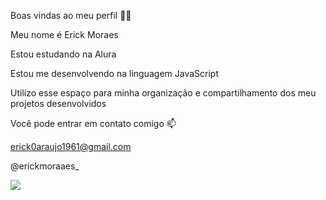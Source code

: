 Boas vindas ao meu perfil 💙💙

Meu nome é Erick Moraes

Estou estudando na Alura

Estou me desenvolvendo na linguagem JavaScript

Utilizo esse espaço para minha organização e compartilhamento dos meu projetos desenvolvidos

Você pode entrar em contato comigo 📫

erick0araujo1961@gmail.com

@erickmoraaes_

![](https://camo.githubusercontent.com/ddf3d7c61be965f4cbc333db04f46abdc1e0b92fb4879e96cdb6f62ca09bb553/68747470733a2f2f7777772e6963656769662e636f6d2f77702d636f6e74656e742f75706c6f6164732f6963656769662d333535302e676966)
